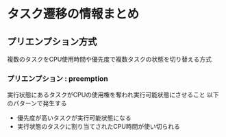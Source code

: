 # タスク遷移の情報まとめ

## プリエンプション方式 

複数のタスクをCPU使用時間や優先度で複数タスクの状態を切り替える方式

### プリエンプション : preemption

実行状態にあるタスクがCPUの使用権を奪われ実行可能状態にさせること
以下のパターンで発生する
- 優先度が高いタスクが実行可能状態になる
- 実行状態のタスクに割り当てされたCPU時間が使い切られる